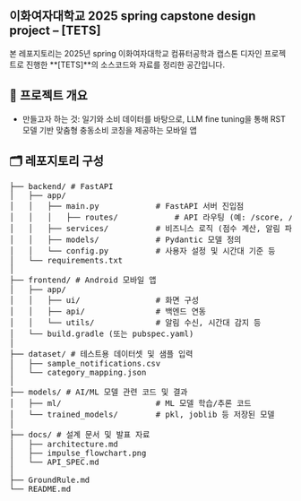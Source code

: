 ## 이화여자대학교 2025 spring capstone design project – [TETS]

본 레포지토리는 2025년 spring 이화여자대학교 컴퓨터공학과 캡스톤 디자인 프로젝트로 진행한 **[TETS]**의 소스코드와 자료를 정리한 공간입니다.

## 📌 프로젝트 개요

- 만들고자 하는 것: 일기와 소비 데이터를 바탕으로, LLM fine tuning을 통해 RST 모델 기반 맞춤형 충동소비 코칭을 제공하는 모바일 앱

## 🗂️ 레포지토리 구성
<pre>
├── backend/ # FastAPI 
│   ├── app/
│   │   ├── main.py            # FastAPI 서버 진입점
│   │   │   ├── routes/            # API 라우팅 (예: /score, /parse)
│   │   ├── services/          # 비즈니스 로직 (점수 계산, 알림 파싱 등)
│   │   ├── models/            # Pydantic 모델 정의
│   │   └── config.py          # 사용자 설정 및 시간대 기준 등
│   └── requirements.txt
│
├── frontend/ # Android 모바일 앱
│   ├── app/
│   │   ├── ui/                # 화면 구성
│   │   ├── api/               # 백엔드 연동
│   │   └── utils/             # 알림 수신, 시간대 감지 등
│   └── build.gradle (또는 pubspec.yaml)
│
├── dataset/ # 테스트용 데이터셋 및 샘플 입력
│   ├── sample_notifications.csv
│   └── category_mapping.json
│
├── models/ # AI/ML 모델 관련 코드 및 결과
│   ├── ml/                    # ML 모델 학습/추론 코드
│   └── trained_models/        # pkl, joblib 등 저장된 모델
│
├── docs/ # 설계 문서 및 발표 자료
│   ├── architecture.md
│   ├── impulse_flowchart.png
│   └── API_SPEC.md
│
├── GroundRule.md 
└── README.md 
</pre>
